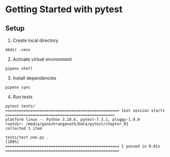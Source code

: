 # Getting Started with pytest

## Setup
1. Create local directory
```shell
mkdir .venv
```
2. Activate virtual environment
```shell
pipenv shell
```
3. Install dependencies
```shell
pipenv sync
```
4. Run tests
```shell
pytest tests/
================================================== test session starts ================================================
platform linux -- Python 3.10.6, pytest-7.3.1, pluggy-1.0.0
rootdir: /media/ganeshranganath/Data/pytest/chapter_01
collected 1 item                                                                                                                                                                                                                   

tests/test_one.py .                                                                                                                                                                                                          [100%]
================================================== 1 passed in 0.01s ==================================================
```
